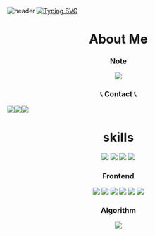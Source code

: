 ![header](https://capsule-render.vercel.app/api?type=waving&color=6994CDEE&text=&animation=twinkling&height=80)
[![Typing SVG](https://readme-typing-svg.demolab.com?font=Alkatra&weight=500&size=45&duration=3500&pause=3&color=6994CDEE&center=false&vCenter=false&multiline=true&repeat=true&width=1000&height=100&lines=Welcome+to+HyoJa-Dan's+GitHub!👋)](https://git.io/typing-svg)
 

<div align=center>
 <h1>About Me</h1>
 <h3>Note</h3>
 <div display=flex flex-direction=row>
  <a href="https://www.notion.so/Note-e650f7e3d24845e1ad87cb70bc45c2f0?pvs=4" target="_blank">
   <img src="https://img.shields.io/badge/Notion-000000?style=for-the-badge&logo=Notion&logoColor=white"/>
  </a>
 </div>
 
 <h3>📞 Contact 📞</h3>
 <div style="display:flex; flex-direction:row;">
  <a href="mailto:kopasd99@gmail.com">
      <img src="https://img.shields.io/badge/Gmail-EA4335?style=for-the-badge&logo=Gmail&logoColor=white"> 
  </a>
  <a href="https://open.kakao.com/o/sUnl2hMf">
      <img src="https://img.shields.io/badge/KakaoTalk-FFCD00?style=for-the-badge&logoColor=white&logo=KakaoTalk"> 
  </a>
  <img src="https://img.shields.io/badge/WeChat-07C160?style=for-the-badge&logo=WeChat&logoColor=white"> 
 </div>
 
 <h1>skills</h1>
 <div>
 <img src="https://img.shields.io/badge/C-A8B9CC?style=flat-square&logo=C&logoColor=white"/>
 <img src="https://img.shields.io/badge/C++-00599C?style=flat-square&logo=C%2B%2B&logoColor=white"/>
 <img src="https://img.shields.io/badge/JAVA-007396?style=flat-square&logo=java&logoColor=white">
 <img src="https://img.shields.io/badge/github-181717?style=flat-square&logo=github&logoColor=white">
 </div>
 
 <div>
  <h3>Frontend</h3>
  <img src="https://img.shields.io/badge/HTML-E34F26?style=flat-square&logo=HTML5&logoColor=white"/>
  <img src="https://img.shields.io/badge/CSS-1572B6?style=flat-square&logo=CSS3&logoColor=white"/>
  <img src="https://img.shields.io/badge/JavaScript-F7DF1E?style=flat-square&logo=JavaScript&logoColor=white"/>
  <img src="https://img.shields.io/badge/TypeScript-3178C6?style=flat-square&logo=TypeScript&logoColor=white"/>
  <img src="https://img.shields.io/badge/React-61DAFB?style=flat-square&logo=React&logoColor=white"/>
  <img src="https://img.shields.io/badge/Remix-000000?style=flat-square&logo=Remix&logoColor=white"/>
 </div>
 <div>
  <h3>Algorithm</h3>
  <img src="http://mazassumnida.wtf/api/v2/generate_badge?boj=kopasd99"/>
 </div>
</div>
